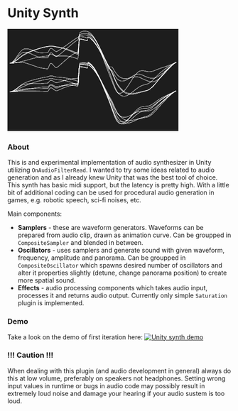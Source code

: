 # Unity Synth

![Alt text](/Documentation~/Preview.gif?raw=true)

### About
This is and experimental implementation of audio synthesizer in Unity utilizing `OnAudioFilterRead`. I wanted to try some ideas related to audio generation and as I already knew Unity that was the best tool of choice. This synth has basic midi support, but the latency is pretty high. With a little bit of additional coding can be used for procedural audio generation in games, e.g. robotic speech, sci-fi noises, etc.

Main components:
- **Samplers** - these are waveform generators. Waveforms can be prepared from audio clip, drawn as animation curve. Can be groupped in `CompositeSampler` and blended in between.
- **Oscillators** - uses samplers and generate sound with given waveform, frequency, amplitude and panorama. Can be groupped in `CompositeOscillator` which spawns desired number of oscillators and alter it properties slightly (detune, change panorama position) to create more spatial sound.
- **Effects** - audio processing components which takes audio input, processes it and returns audio output. Currently only simple `Saturation` plugin is implemented.

### Demo
Take a look on the demo of first iteration here:
[![Unity synth demo](https://img.youtube.com/vi/6o2-Eeih-KI/0.jpg)](https://www.youtube.com/watch?v=6o2-Eeih-KI)

### !!! Caution !!!
When dealing with this plugin (and audio development in general) always do this at low volume, preferably on speakers not headphones. Setting wrong input values in runtime or bugs in audio code may possibly result in extremely loud noise and damage your hearing if your audio sustem is too loud.
